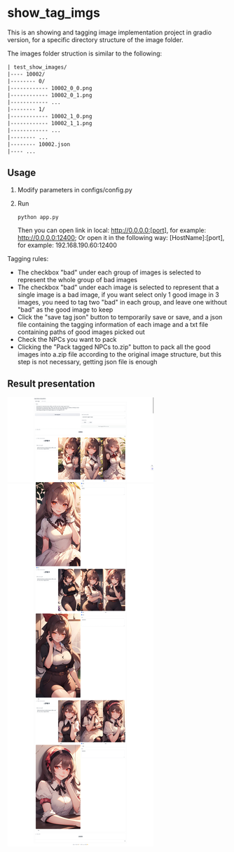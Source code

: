# show_tag_imgs
This is an showing and tagging image implementation project in gradio version, for a specific directory structure of the image folder.

The images folder struction is similar to the following:
```
| test_show_images/
|---- 10002/
|-------- 0/
|------------ 10002_0_0.png
|------------ 10002_0_1.png
|------------ ...
|-------- 1/
|------------ 10002_1_0.png
|------------ 10002_1_1.png
|------------ ...
|-------- ...
|-------- 10002.json
|---- ...
```

## Usage
1. Modify parameters in configs/config.py
    
2. Run
    ```
    python app.py
    ```
    Then you can open link in local: http://0.0.0.0:[port], for example: http://0.0.0.0:12400; Or open it in the following way: [HostName]:[port], for example: 192.168.190.60:12400

Tagging rules:
- The checkbox "bad" under each group of images is selected to represent the whole group of bad images
- The checkbox "bad" under each image is selected to represent that a single image is a bad image, if you want select only 1 good image in 3 images, you need to tag two "bad" in each group, and leave one without "bad" as the good image to keep
- Click the "save tag json" button to temporarily save or save, and a json file containing the tagging information of each image and a txt file containing paths of good images picked out
- Check the NPCs you want to pack
- Clicking the "Pack tagged NPCs to.zip" button to pack all the good images into a.zip file according to the original image structure, but this step is not necessary, getting json file is enough

## Result presentation
![demo.jpeg](demo_images/demo.jpeg)
